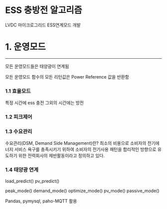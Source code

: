# ESS 충방전 알고리즘
LVDC 마이크로그리드 ESS연계모드 개발


# 1. 운영모드 #

---
모든 운영모드들은 태양광이 연계됨

모든 운영모드 함수의 모든 리턴값은 Power Reference 값을 반환함

### 1.1 효율모드 
특정 시간에 ess 충전 그외의 시간에는 방전

### 1.2 피크제어
### 1.3 수요관리
수요관리(DSM, Demand Side Management)란? 최소의 비용으로 소비자의 전기에너지 서비스 욕구를 충족시키기 위하여 소비자의 전기사용 패턴을 합리적인 방향으로 유도하기 위한 전력회사의 제반활동이라고 정의하고 있다.
### 1.4 태양광 연계

load_predict()
pv_predict()

peak_mode()
demand_mode()
optimize_mode()
pv_mode()
passive_mode()

Pandas, pymysql, paho-MQTT 활용 